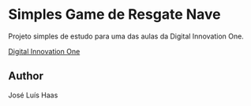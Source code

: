 # Simples Game de Resgate Nave

Projeto simples de estudo para uma das aulas da Digital Innovation One.

[Digital Innovation One](https://digitalinnovation.one/)

## Author
José Luís Haas